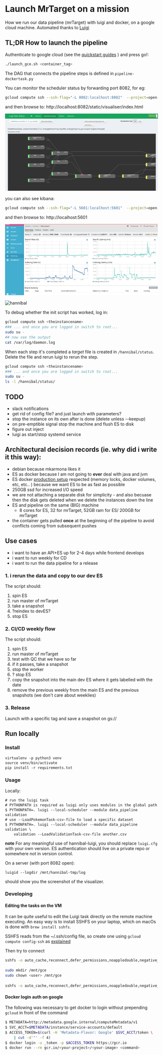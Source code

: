 # Launch MrTarget on a mission

How we run our data pipeline (mrTarget) with luigi and docker, on a google cloud machine.
Automated thanks to [Luigi](https://github.com/spotify/luigi)

## TL;DR How to launch the pipeline

Authenticate to google cloud (see the [quickstart guides](https://cloud.google.com/sdk/docs/quickstarts) ) and press go!:

```sh
./launch_gce.sh <container_tag>
```

The DAG that connects the pipeline steps is defined in `pipeline-dockertask.py`

You can monitor the scheduler status by forwarding port 8082, for eg:

```sh
gcloud compute ssh --ssh-flag="-L 8082:localhost:8082"  --project=open-targets-eu-dev <machine name> --zone=europe-west1-d
```

and then browse to: http://localhost:8082/static/visualiser/index.html

![luigi dashboard](img/luigi.png)

you can also see kibana:
```sh
gcloud compute ssh --ssh-flag="-L 5601:localhost:5601"  --project=open-targets-eu-dev <machine name> --zone=europe-west1-d
```
and then browse to: http://localhost:5601

![kibana dashboard](img/kibana.png)

![hannibal](http://s2.quickmeme.com/img/a9/a9ed842f739e930dc8e9340bafbbaeaf77994c50c74fc6a86b046b54cb9b2c59.jpg)


To debug whether the init script has worked, log in:

```sh
gcloud compute ssh <theinstancename>
### ... and once you are logged in switch to root...
sudo su -
## now see the output
cat /var/log/daemon.log
```

When each step it's completed a _target_ file is created in `/hannibal/status`. Delete the file and rerun luigi to rerun the step.
```sh
gcloud compute ssh <theinstancename>
### ... and once you are logged in switch to root...
sudo su -
ls -l /hannibal/status/
```


## TODO

* slack notifications
* get rid of config file? and just launch with parameters?
* stop the instance on its own after is done (delete unless --keepup)
* on pre-emptible signal stop the machine and flush ES to disk
* figure out inject
* luigi as start/stop systemd service


## Architectural decision records (ie. why did i write it this way):

* debian because mkarmona likes it
* ES as docker because I am not going to **ever** deal with java and jvm
* ES docker [production setup](https://www.elastic.co/guide/en/elasticsearch/reference/current/docker.html#docker-cli-run-prod-mode) respected (memory locks, docker volumes, etc, etc.. ) because we want ES to be as fast as possible
* 250GB ssd for increased I/O speed
* we are not attaching a separate disk for simplicity - and also becuase then the disk gets deleted when we delete the instances down the line
* ES and pipeline on the same (BIG) machine
  * 8 cores for ES, 32 for mrTarget, 52GB ram for ES/ 200GB for mrTarget
* the container gets pulled **once** at the beginning of the pipeline to avoid conflicts coming from subsequent pushes



## Use cases

- i want to have an API+ES up for 2-4 days while frontend develops
- i want to run weekly for CD 
- i want to run the data pipeline for a release

### 1. i rerun the data and copy to our dev ES

The script should:
1. spin ES
2. run master of mrTarget
3. take a snapshot
5. ?reindex to devES?
6. stop ES

### 2. CI/CD weekly flow

The script should:

1. spin ES
2. run master of mrTarget
3. test with QC that we have so far
4. if it passes, take a snapshot
5. stop the worker
6. ? stop ES
7. copy the snapshot into the main dev ES where it gets labelled with the date
8. remove the previous weekly from the main ES and the previous snapshots (we don't care about weeklies)

### 3. Release

Launch with a specific tag and save a snapshot on gs://

## Run locally

### Install

```shell
virtualenv -p python3 venv
source venv/bin/activate
pip install -r requirements.txt
```

### Usage

Locally:

```shell
# run the luigi task
# PYTHONPATH is required as luigi only uses modules in the global path
$ PYTHONPATH=. luigi --local-scheduler --module data_pipeline validation
# use --LoadPokemonTask-csv-file to load a specific dataset
$ PYTHONPATH=. luigi --local-scheduler --module data_pipeline validation \
    validation --LoadValidationTask-csv-file another.csv
```

**note**
For any meaningful use of hannibal-luigi, you should replace `luigi.cfg` with your own version. 
ES authentication should live on a private repo or somewhere not in version control.

On a server (with port 8082 open):

```
luigid --logdir /mnt/hannibal-tmp/log
```

should show you the screenshot of the visualizer.


### Developing

#### Editing the tasks on the VM

It can be quite useful to edit the Luigi task directly on the remote machine executing. An easy way is to install SSHFS on your laptop, which on macOs is done with `brew install sshfs`.

SSHFS reads from the ~/.ssh/config file, so create one using `gcloud compute config-ssh` as [explained](https://cloud.google.com/sdk/gcloud/reference/compute/config-ssh)

Then try to connect

```sh
sshfs -o auto_cache,reconnect,defer_permissions,noappledouble,negative_vncache,volname=hannibal 

sudo mkdir /mnt/gce
sudo chown <user> /mnt/gce

sshfs -o auto_cache,reconnect,defer_permissions,noappledouble,negative_vncache,IdentityFile=~/.ssh/google_compute_engine.pub <user_name>@<instance-name>.<region>.<project_id>:/home/<user_name> /mnt/gce

```

#### Docker login auth on google

The following was necessary to get docker to login without prepending `gcloud`
in front of the command

```sh
$ METADATA=http://metadata.google.internal/computeMetadata/v1
$ SVC_ACCT=$METADATA/instance/service-accounts/default
$ ACCESS_TOKEN=$(curl -H 'Metadata-Flavor: Google' $SVC_ACCT/token \
    | cut -d'"' -f 4)
$ docker login -u _token -p $ACCESS_TOKEN https://gcr.io
$ docker run --rm gcr.io/<your-project>/<your-image> <command>
```
